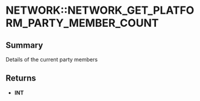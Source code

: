 # NETWORK::NETWORK_GET_PLATFORM_PARTY_MEMBER_COUNT

## Summary
Details of the current party members

## Returns
* **INT**